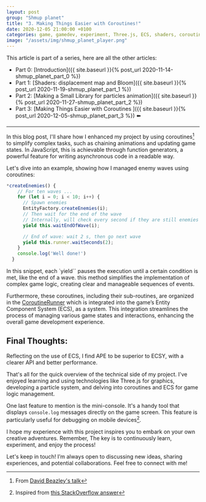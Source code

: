 ```yaml
---
layout: post
group: "Shmup planet"
title: "3. Making Things Easier with Coroutines!"
date: 2020-12-05 21:00:00 +0100
categories: game, gamedev, experiment, Three.js, ECS, shaders, coroutines, mini-console, tech
image: "/assets/img/shmup_planet_player.png"
---
```



This article is part of a series, here are all the other articles:

- Part 0: [Introduction]({{ site.baseurl }}{% post_url 2020-11-14-shmup_planet_part_0 %})
- Part 1: [Shaders: displacement map and Bloom]({{ site.baseurl }}{% post_url 2020-11-19-shmup_planet_part_1 %})
- Part 2: [Making a Small Library for particles animation]({{ site.baseurl }}{% post_url 2020-11-27-shmup_planet_part_2 %})
- Part 3: [Making Things Easier with Coroutines ]({{ site.baseurl }}{% post_url 2020-12-05-shmup_planet_part_3 %}) ⬅️

---

In this blog post, I'll share how I enhanced my project by using coroutines[^5] to simplify complex tasks, such as chaining animations and updating game states. In JavaScript, this is achievable through function generators, a powerful feature for writing asynchronous code in a readable way.

Let's dive into an example, showing how I managed enemy waves using coroutines:

```js
*createEnemies() {
    // For ten waves ... 
    for (let i = 0; i < 10; i++) {
      // Spawn enemies
      EntityFactory.createEnemies(i);
      // Then wait for the end of the wave
      // Internally, will check every second if they are still enemies
      yield this.waitEndOfWave(i);

      // End of wave: wait 2 s, then go next wave
      yield this.runner.waitSeconds(2);
    }
    console.log('Well done!')
  }
```

In this snippet, each `yield`` pauses the execution until a certain condition is met, like the end of a wave.
this method simplifies the implementation of complex game logic, creating clear and manageable sequences of events.

Furthermore, these coroutines, including their sub-routines, are organized in the [CoroutineRunner](https://github.com/clallier/shmup_planet/blob/master/src/coroutinerunner.js) which is integrated into the game’s Entity Component System (ECS), as a system.
This integration streamlines the process of managing various game states and interactions, enhancing the overall game development experience.

## Final Thoughts:

Reflecting on the use of ECS, I find APE to be superior to ECSY, with a clearer API and better performance.

That's all for the quick overview of the technical side of my project. 
I've enjoyed learning and using technologies like Three.js for graphics, developing a particle system, and delving into coroutines and ECS for game logic management.

One last feature to mention is the mini-console.
It's a handy tool that displays `console.log` messages directly on the game screen.
This feature is particularly useful for debugging on mobile devices[^6].

I hope my experience with this project inspires you to embark on your own creative adventures. 
Remember, The key is to continuously learn, experiment, and enjoy the process!

Let's keep in touch! I’m always open to discussing new ideas, sharing experiences, and potential collaborations.
Feel free to connect with me!

[^5]: From [David Beazley's talk](http://www.dabeaz.com/coroutines/Coroutines.pdf)

[^6]: Inspired from [this StackOverflow answer](https://stackoverflow.com/questions/47064232/how-can-i-get-console-log-output-from-my-mobile-on-the-mobile-device/48377000#48377000)